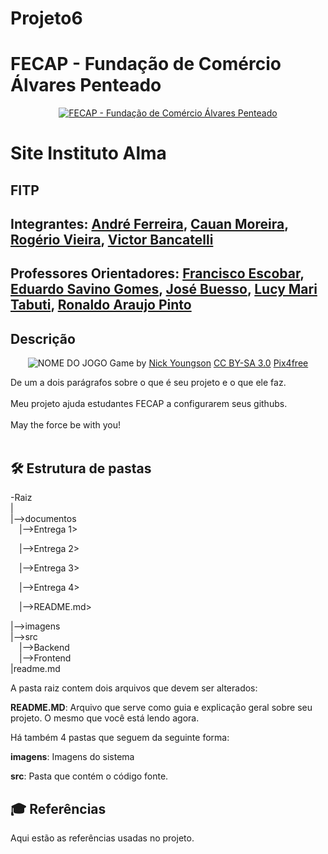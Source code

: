 # Projeto6
# FECAP - Fundação de Comércio Álvares Penteado

<p align="center">
<a href= "https://www.fecap.br/"><img src="https://encrypted-tbn0.gstatic.com/images?q=tbn:ANd9GcRhZPrRa89Kma0ZZogxm0pi-tCn_TLKeHGVxywp-LXAFGR3B1DPouAJYHgKZGV0XTEf4AE&usqp=CAU" alt="FECAP - Fundação de Comércio Álvares Penteado" border="0"></a>
</p>

# Site Instituto Alma

## FITP

## Integrantes: <a href="https://www.linkedin.com/in/andre-ferreira-ab5818379/">André Ferreira</a>, <a href="https://www.linkedin.com/in/cauan-moreira-2a9477335/">Cauan Moreira</a>, <a href="https://www.linkedin.com/in/rogeriorv/">Rogério Vieira</a>, <a href="https://www.linkedin.com/in/victor-bancatelli/">Victor Bancatelli</a>

## Professores Orientadores: <a href="https://www.linkedin.com/in/francisco-escobar/">Francisco Escobar</a>, <a href="https://www.linkedin.com/in/eduardo-savino-gomes-77833a10/">Eduardo Savino Gomes</a>, <a href="https://www.linkedin.com/in/jbuesso/">José Buesso</a>, <a href="https://www.linkedin.com/in/lucymari/">Lucy Mari Tabuti</a>, <a href="https://www.linkedin.com/in/ronaldo-araujo-pinto-3542811a/">Ronaldo Araujo Pinto</a>

## Descrição

<p align="center">
<img src="https://pix4free.org/assets/library/2021-01-20/originals/game.jpg" alt="NOME DO JOGO" border="0">
  Game by <a href="http://www.nyphotographic.com/">Nick Youngson</a> <a rel="license" href="https://creativecommons.org/licenses/by-sa/3.0/">CC BY-SA 3.0</a> <a href="http://pix4free.org/">Pix4free</a>
</p>


De um a dois parágrafos sobre o que é seu projeto e o que ele faz.
<br><br>
Meu projeto ajuda estudantes FECAP a configurarem seus githubs.
<br><br>
May the force be with you!
<br><br>

## 🛠 Estrutura de pastas

-Raiz<br>
|<br>
|-->documentos<br>
  &emsp;|-->Entrega 1> 
  
  &emsp;|-->Entrega 2>
  
  &emsp;|-->Entrega 3>
  
  &emsp;|-->Entrega 4>

  &emsp;|-->README.md>
  
|-->imagens<br>
|-->src<br>
  &emsp;|-->Backend<br>
  &emsp;|-->Frontend<br>
|readme.md<br>

A pasta raiz contem dois arquivos que devem ser alterados:

<b>README.MD</b>: Arquivo que serve como guia e explicação geral sobre seu projeto. O mesmo que você está lendo agora.

Há também 4 pastas que seguem da seguinte forma:

<b>imagens</b>: Imagens do sistema

<b>src</b>: Pasta que contém o código fonte.



## 🎓 Referências

Aqui estão as referências usadas no projeto.
